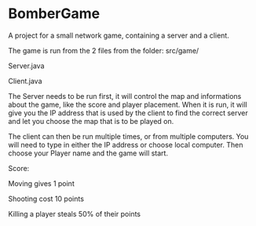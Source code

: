 # BomberGame
A project for a small network game, containing a server and a client.



The game is run from the 2 files from the folder: src/game/

Server.java

Client.java



The Server needs to be run first, it will control the map and informations about the game, like the score and player placement. When it is run, it will give you the IP address that is used by the client to find the correct server and let you choose the map that is to be played on.

The client can then be run multiple times, or from multiple computers. You will need to type in either the IP address or choose local computer. Then choose your Player name and the game will start.




Score: 

Moving gives 1 point 

Shooting cost 10 points 

Killing a player steals 50% of their points 
